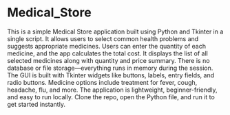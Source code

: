 # Medical_Store
This is a simple Medical Store application built using Python and Tkinter in a single script.
It allows users to select common health problems and suggests appropriate medicines.
Users can enter the quantity of each medicine, and the app calculates the total cost.
It displays the list of all selected medicines along with quantity and price summary.
There is no database or file storage—everything runs in memory during the session.
The GUI is built with Tkinter widgets like buttons, labels, entry fields, and radio buttons.
Medicine options include treatment for fever, cough, headache, flu, and more.
The application is lightweight, beginner-friendly, and easy to run locally.
Clone the repo, open the Python file, and run it to get started instantly.
